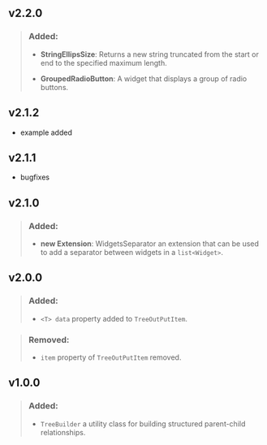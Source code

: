 ## v2.2.0

> ### Added:
>
> - **StringEllipsSize**: Returns a new string truncated from the start or end to the specified maximum length.
>
> - **GroupedRadioButton**: A widget that displays a group of radio buttons.

## v2.1.2

- example added

## v2.1.1

- bugfixes

## v2.1.0

> ### Added:
>
> - **new Extension**: WidgetsSeparator an extension that can be used to add a separator between widgets in a `list<Widget>`.

## v2.0.0

> ### Added:
>
> - `<T> data` property added to `TreeOutPutItem`.

> ### Removed:
>
> - `item` property of `TreeOutPutItem` removed.

## v1.0.0

> ### Added:
>
> - `TreeBuilder` a utility class for building structured parent-child relationships.

